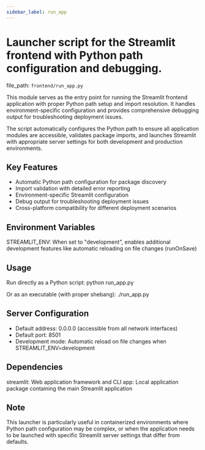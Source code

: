 ```yaml
---
sidebar_label: run_app
---
```


# Launcher script for the Streamlit frontend with Python path configuration and debugging.

  file_path: `frontend/run_app.py`

This module serves as the entry point for running the Streamlit frontend application with proper
Python path setup and import resolution. It handles environment-specific configuration and
provides comprehensive debugging output for troubleshooting deployment issues.

The script automatically configures the Python path to ensure all application modules are
accessible, validates package imports, and launches Streamlit with appropriate server settings
for both development and production environments.

## Key Features

- Automatic Python path configuration for package discovery
- Import validation with detailed error reporting
- Environment-specific Streamlit configuration
- Debug output for troubleshooting deployment issues
- Cross-platform compatibility for different deployment scenarios

## Environment Variables

STREAMLIT_ENV: When set to "development", enables additional development features
like automatic reloading on file changes (runOnSave)

## Usage

Run directly as a Python script:
python run_app.py

Or as an executable (with proper shebang):
./run_app.py

## Server Configuration

- Default address: 0.0.0.0 (accessible from all network interfaces)
- Default port: 8501
- Development mode: Automatic reload on file changes when STREAMLIT_ENV=development

## Dependencies

streamlit: Web application framework and CLI
app: Local application package containing the main Streamlit application

## Note

This launcher is particularly useful in containerized environments where Python path
configuration may be complex, or when the application needs to be launched with
specific Streamlit server settings that differ from defaults.
